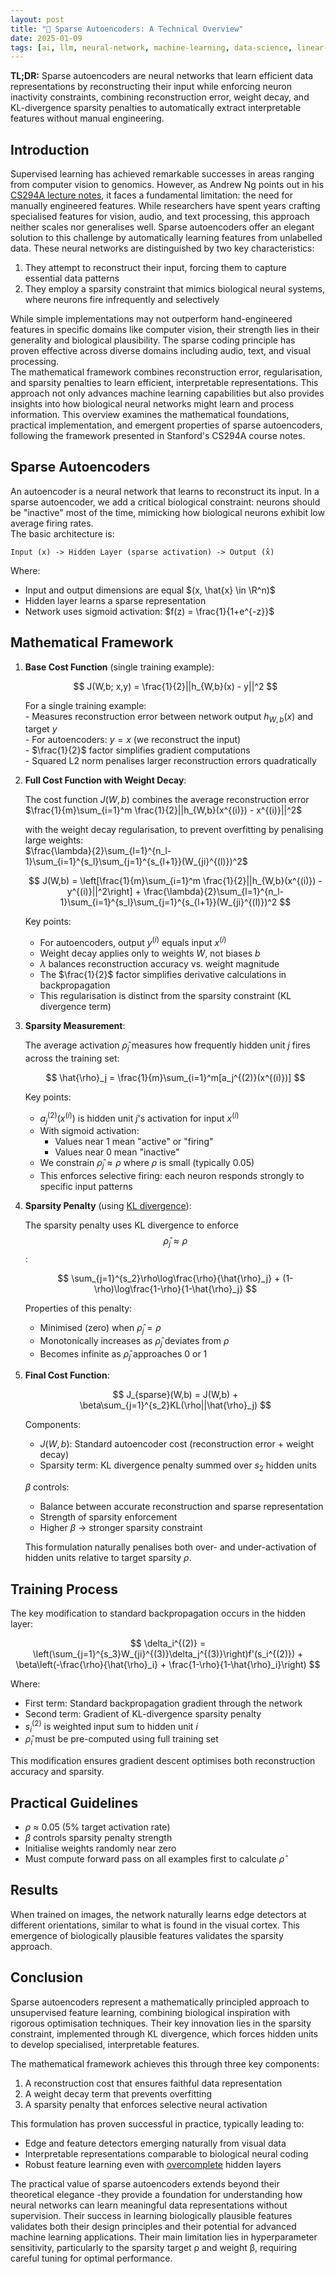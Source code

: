 ```yaml
---
layout: post
title: "📐 Sparse Autoencoders: A Technical Overview"
date: 2025-01-09
tags: [ai, llm, neural-network, machine-learning, data-science, linear-algebra, statistics, evaluation, interpretability, modelling-mindsets, design-principles, best-practices, data-processing]
---
```


**TL;DR:** Sparse autoencoders are neural networks that learn efficient data representations by reconstructing their input while enforcing neuron inactivity constraints, combining reconstruction error, weight decay, and KL-divergence sparsity penalties to automatically extract interpretable features without manual engineering.

<!--more-->

## Introduction
Supervised learning has achieved remarkable successes in areas ranging from computer vision to genomics. However, as Andrew Ng points out in his [CS294A lecture notes](https://web.stanford.edu/class/cs294a/sparseAutoencoder.pdf), it faces a fundamental limitation: the need for manually engineered features. While researchers have spent years crafting specialised features for vision, audio, and text processing, this approach neither scales nor generalises well.
Sparse autoencoders offer an elegant solution to this challenge by automatically learning features from unlabelled data. These neural networks are distinguished by two key characteristics:  
1. They attempt to reconstruct their input, forcing them to capture essential data patterns  
2. They employ a sparsity constraint that mimics biological neural systems, where neurons fire infrequently and selectively  

While simple implementations may not outperform hand-engineered features in specific domains like computer vision, their strength lies in their generality and biological plausibility. The sparse coding principle has proven effective across diverse domains including audio, text, and visual processing.  
The mathematical framework combines reconstruction error, regularisation, and sparsity penalties to learn efficient, interpretable representations. This approach not only advances machine learning capabilities but also provides insights into how biological neural networks might learn and process information.
This overview examines the mathematical foundations, practical implementation, and emergent properties of sparse autoencoders, following the framework presented in Stanford's CS294A course notes.

## Sparse Autoencoders 
An autoencoder is a neural network that learns to reconstruct its input. In a sparse autoencoder, we add a critical biological constraint: neurons should be "inactive" most of the time, mimicking how biological neurons exhibit low average firing rates.  
The basic architecture is:  
```
Input (x) -> Hidden Layer (sparse activation) -> Output (x̂)
```
Where:
- Input and output dimensions are equal $(x, \hat{x} \in \R^n)$
- Hidden layer learns a sparse representation
- Network uses sigmoid activation: $f(z) = \frac{1}{1+e^{-z}}$

## Mathematical Framework

1. **Base Cost Function** (single training example):  

    $$ 
    J(W,b; x,y) = \frac{1}{2}||h_{W,b}(x) - y||^2 
    $$  

    For a single training example:  
        - Measures reconstruction error between network output $h_{W,b}(x)$ and target $y$  
        - For autoencoders: $y = x$ (we reconstruct the input)  
        - $\frac{1}{2}$ factor simplifies gradient computations  
        - Squared L2 norm penalises larger reconstruction errors quadratically  
 
2. **Full Cost Function with Weight Decay**:  

    The cost function $J(W,b)$ combines the average reconstruction error  
    $\frac{1}{m}\sum_{i=1}^m \frac{1}{2}||h_{W,b}(x^{(i)}) - x^{(i)}||^2$

    with the weight decay regularisation, to prevent overfitting by penalising large weights:  
    $\frac{\lambda}{2}\sum_{l=1}^{n_l-1}\sum_{i=1}^{s_l}\sum_{j=1}^{s_{l+1}}(W_{ji}^{(l)})^2$  

    $$ 
    J(W,b) = \left[\frac{1}{m}\sum_{i=1}^m \frac{1}{2}||h_{W,b}(x^{(i)}) - y^{(i)}||^2\right] + \frac{\lambda}{2}\sum_{l=1}^{n_l-1}\sum_{i=1}^{s_l}\sum_{j=1}^{s_{l+1}}(W_{ji}^{(l)})^2 
    $$  

    Key points:  
    - For autoencoders, output $y^{(i)}$ equals input $x^{(i)}$  
    - Weight decay applies only to weights $W$, not biases $b$  
    - $\lambda$ balances reconstruction accuracy vs. weight magnitude  
    - The $\frac{1}{2}$ factor simplifies derivative calculations in backpropagation  
    - This regularisation is distinct from the sparsity constraint (KL divergence term)  

3. **Sparsity Measurement**:  
    
    The average activation $\hat{\rho}_j$ measures how frequently hidden unit $j$ fires across the training set:  
  
    $$ 
    \hat{\rho}_j = \frac{1}{m}\sum_{i=1}^m[a_j^{(2)}(x^{(i)})] 
    $$  

    Key points:  
    - $a_j^{(2)}(x^{(i)})$ is hidden unit $j$'s activation for input $x^{(i)}$  
    - With sigmoid activation:  
        - Values near 1 mean "active" or "firing"  
        - Values near 0 mean "inactive"  
    - We constrain $\hat{\rho}_j \approx \rho$ where $\rho$ is small (typically 0.05)  
    - This enforces selective firing: each neuron responds strongly to specific input patterns  

4. **Sparsity Penalty** (using [KL divergence](https://en.wikipedia.org/wiki/Kullback%E2%80%93Leibler_divergence)):  

    The sparsity penalty uses KL divergence to enforce $$\hat{\rho}_j \approx \rho$$:  

    $$ 
    \sum_{j=1}^{s_2}\rho\log\frac{\rho}{\hat{\rho}_j} + (1-\rho)\log\frac{1-\rho}{1-\hat{\rho}_j} 
    $$  

    Properties of this penalty:  
    - Minimised (zero) when $\hat{\rho}_j = \rho$  
    - Monotonically increases as $\hat{\rho}_j$ deviates from $\rho$  
    - Becomes infinite as $\hat{\rho}_j$ approaches 0 or 1  

5. **Final Cost Function**:  

    $$ 
    J_{sparse}(W,b) = J(W,b) + \beta\sum_{j=1}^{s_2}KL(\rho||\hat{\rho}_j) 
    $$  

    Components:  
    - $J(W,b)$: Standard autoencoder cost (reconstruction error + weight decay)  
    - Sparsity term: KL divergence penalty summed over $s_2$ hidden units  

    $\beta$ controls:  
    - Balance between accurate reconstruction and sparse representation  
    - Strength of sparsity enforcement  
    - Higher $\beta$ → stronger sparsity constraint  
    
    This formulation naturally penalises both over- and under-activation of hidden units relative to target sparsity $\rho$.   

## Training Process

The key modification to standard backpropagation occurs in the hidden layer:  

$$ 
\delta_i^{(2)} = \left(\sum_{j=1}^{s_3}W_{ji}^{(3)}\delta_j^{(3)}\right)f'(s_i^{(2)}) + \beta\left(-\frac{\rho}{\hat{\rho}_i} + \frac{1-\rho}{1-\hat{\rho}_i}\right) 
$$  

Where:
- First term: Standard backpropagation gradient through the network
- Second term: Gradient of KL-divergence sparsity penalty
- $s_i^{(2)}$ is weighted input sum to hidden unit $i$
- $\hat{\rho}_i$ must be pre-computed using full training set

This modification ensures gradient descent optimises both reconstruction accuracy and sparsity.

## Practical Guidelines

- $\rho$ ≈ 0.05 (5% target activation rate)
- $\beta$ controls sparsity penalty strength
- Initialise weights randomly near zero
- Must compute forward pass on all examples first to calculate $\hat{\rho}$

## Results
When trained on images, the network naturally learns edge detectors at different orientations, similar to what is found in the visual cortex. This emergence of biologically plausible features validates the sparsity approach.

## Conclusion

Sparse autoencoders represent a mathematically principled approach to unsupervised feature learning, combining biological inspiration with rigorous optimisation techniques. Their key innovation lies in the sparsity constraint, implemented through KL divergence, which forces hidden units to develop specialised, interpretable features.

The mathematical framework achieves this through three key components:
1. A reconstruction cost that ensures faithful data representation
2. A weight decay term that prevents overfitting
3. A sparsity penalty that enforces selective neural activation

This formulation has proven successful in practice, typically leading to:
- Edge and feature detectors emerging naturally from visual data
- Interpretable representations comparable to biological neural coding
- Robust feature learning even with [overcomplete](https://en.wikipedia.org/wiki/Overcompleteness) hidden layers

The practical value of sparse autoencoders extends beyond their theoretical elegance -they provide a foundation for understanding how neural networks can learn meaningful data representations without supervision. Their success in learning biologically plausible features validates both their design principles and their potential for advanced machine learning applications. Their main limitation lies in hyperparameter sensitivity, particularly to the sparsity target ρ and weight β, requiring careful tuning for optimal performance.
